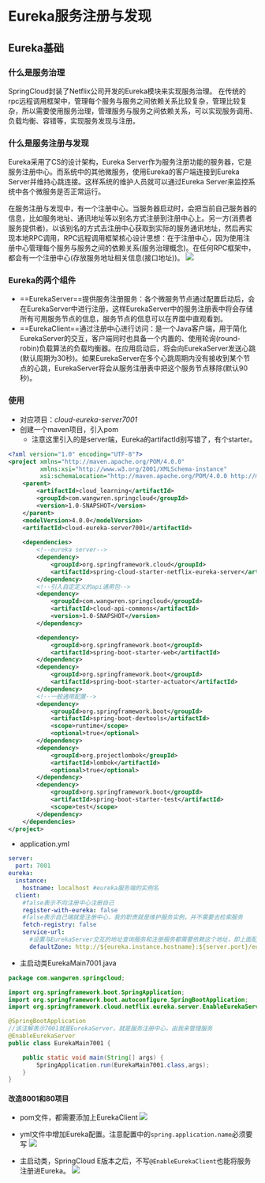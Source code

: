 # Eureka服务注册与发现
## Eureka基础
### 什么是服务治理
SpringCloud封装了Netflix公司开发的Eureka模块来实现服务治理。
在传统的rpc远程调用框架中，管理每个服务与服务之间依赖关系比较复杂，管理比较复杂，所以需要使用服务治理，管理服务与服务之间依赖关系，可以实现服务调用、负载均衡、容错等，实现服务发现与注册。

### 什么是服务注册与发现
Eureka采用了CS的设计架构，Eureka Server作为服务注册功能的服务器，它是服务注册中心。而系统中的其他微服务，使用Eureka的客户端连接到Eureka Server并维持心跳连接。这样系统的维护人员就可以通过Eureka Server来监控系统中各个微服务是否正常运行。

在服务注册与发现中，有一个注册中心。当服务器启动时，会把当前自己服务器的信息，比如服务地址、通讯地址等以别名方式注册到注册中心上。另一方(消费者服务提供者)，以该别名的方式去注册中心获取到实际的服务通讯地址，然后再实现本地RPC调用，RPC远程调用框架核心设计思想：在于注册中心，因为使用注册中心管理每个服务与服务之间的依赖关系(服务治理概念)。在任何RPC框架中，都会有一个注册中心(存放服务地址相关信息(接口地址))。
![](https://imagebed-1259286100.cos.ap-beijing.myqcloud.com/img/2021-03-19_00-22-20.png)

### Eureka的两个组件
- ==EurekaServer==提供服务注册服务：各个微服务节点通过配置启动后，会在EurekaServer中进行注册，这样EurekaServer中的服务注册表中将会存储所有可用服务节点的信息，服务节点的信息可以在界面中直观看到。
- ==EurekaClient==通过注册中心进行访问：是一个Java客户端，用于简化EurekaServer的交互，客户端同时也具备一个内置的、使用轮询(round-robin)负载算法的负载均衡器。在应用启动后，将会向EurekaServer发送心跳(默认周期为30秒)。如果EurekaServer在多个心跳周期内没有接收到某个节点的心跳，EurekaServer将会从服务注册表中把这个服务节点移除(默认90秒)。

### 使用
- 对应项目：*cloud-eureka-server7001*
- 创建一个maven项目，引入pom
    - 注意这里引入的是server端，Eureka的artifactId别写错了，有个starter。

```xml
<?xml version="1.0" encoding="UTF-8"?>
<project xmlns="http://maven.apache.org/POM/4.0.0"
         xmlns:xsi="http://www.w3.org/2001/XMLSchema-instance"
         xsi:schemaLocation="http://maven.apache.org/POM/4.0.0 http://maven.apache.org/xsd/maven-4.0.0.xsd">
    <parent>
        <artifactId>cloud_learning</artifactId>
        <groupId>com.wangwren.springcloud</groupId>
        <version>1.0-SNAPSHOT</version>
    </parent>
    <modelVersion>4.0.0</modelVersion>
    <artifactId>cloud-eureka-server7001</artifactId>
    
    <dependencies>
        <!--eureka server-->
        <dependency>
            <groupId>org.springframework.cloud</groupId>
            <artifactId>spring-cloud-starter-netflix-eureka-server</artifactId>
        </dependency>
        <!--引入自定定义的api通用包-->
        <dependency>
            <groupId>com.wangwren.springcloud</groupId>
            <artifactId>cloud-api-commons</artifactId>
            <version>1.0-SNAPSHOT</version>
        </dependency>

        <dependency>
            <groupId>org.springframework.boot</groupId>
            <artifactId>spring-boot-starter-web</artifactId>
        </dependency>
        <dependency>
            <groupId>org.springframework.boot</groupId>
            <artifactId>spring-boot-starter-actuator</artifactId>
        </dependency>
        <!--一般通用配置-->
        <dependency>
            <groupId>org.springframework.boot</groupId>
            <artifactId>spring-boot-devtools</artifactId>
            <scope>runtime</scope>
            <optional>true</optional>
        </dependency>
        <dependency>
            <groupId>org.projectlombok</groupId>
            <artifactId>lombok</artifactId>
            <optional>true</optional>
        </dependency>
        <dependency>
            <groupId>org.springframework.boot</groupId>
            <artifactId>spring-boot-starter-test</artifactId>
            <scope>test</scope>
        </dependency>
    </dependencies>
</project>
```

- application.yml

```yml
server:
  port: 7001
eureka:
  instance:
    hostname: localhost #eureka服务端的实例名
  client:
    #false表示不向注册中心注册自己
    register-with-eureka: false
    #false表示自己端就是注册中心，我的职责就是维护服务实例，并不需要去检索服务
    fetch-registry: false
    service-url:
      #设置与EurekaServer交互的地址查询服务和注册服务都需要依赖这个地址，即上面配置的：http://localhost:7001/eureka/
      defaultZone: http://${eureka.instance.hostname}:${server.port}/eureka/
```

- 主启动类EurekaMain7001.java

```java
package com.wangwren.springcloud;

import org.springframework.boot.SpringApplication;
import org.springframework.boot.autoconfigure.SpringBootApplication;
import org.springframework.cloud.netflix.eureka.server.EnableEurekaServer;

@SpringBootApplication
//该注解表示7001就是EurekaServer，就是服务注册中心，由我来管理服务
@EnableEurekaServer
public class EurekaMain7001 {

    public static void main(String[] args) {
        SpringApplication.run(EurekaMain7001.class,args);
    }
}
```

#### 改造8001和80项目
- pom文件，都需要添加上EurekaClient
![](https://imagebed-1259286100.cos.ap-beijing.myqcloud.com/img/2021-03-19_01-23-40.png)

- yml文件中增加Eureka配置。注意配置中的`spring.application.name`必须要写
![](https://imagebed-1259286100.cos.ap-beijing.myqcloud.com/img/2021-03-19_01-24-39.png)

- 主启动类，SpringCloud E版本之后，不写`@EnableEurekaClient`也能将服务注册进Eureka。
![](https://imagebed-1259286100.cos.ap-beijing.myqcloud.com/img/2021-03-19_01-26-41.png)